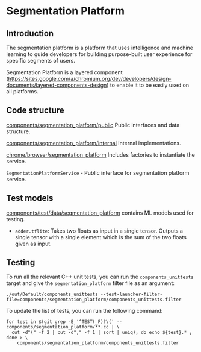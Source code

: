 # Segmentation Platform

## Introduction
The segmentation platform is a platform that uses intelligence and machine learning to guide developers for building purpose-built user experience for specific segments of users.


Segmentation Platform is a layered component
(https://sites.google.com/a/chromium.org/dev/developers/design-documents/layered-components-design)
to enable it to be easily used on all platforms.

## Code structure

[components/segmentation_platform/public](.)
Public interfaces and data structure.

[components/segmentation_platform/internal](./internal)
Internal implementations.

[chrome/browser/segmentation_platform](../../chrome/browser/segmentation_platform)
Includes factories to instantiate the service.

`SegmentationPlatformService` - Public interface for segmentation platform service.

## Test models

[components/test/data/segmentation_platform](../test/data/segmentation_platform)
contains ML models used for testing.

*   `adder.tflite`: Takes two floats as input in a single tensor. Outputs a
    single tensor with a single element which is the sum of the two floats given
    as input.

## Testing

To run all the relevant C++ unit tests, you can run the `components_unittests`
target and give the `segmentation_platform` filter file as an argument:

```
./out/Default/components_unittests --test-launcher-filter-file=components/segmentation_platform/components_unittests.filter
```

To update the list of tests, you can run the following command:
```
for test in $(git grep -E '^TEST(_F)?\(' -- components/segmentation_platform/**.cc | \
  cut -d"(" -f 2 | cut -d"," -f 1 | sort | uniq); do echo ${test}.* ; done > \
    components/segmentation_platform/components_unittests.filter
```
